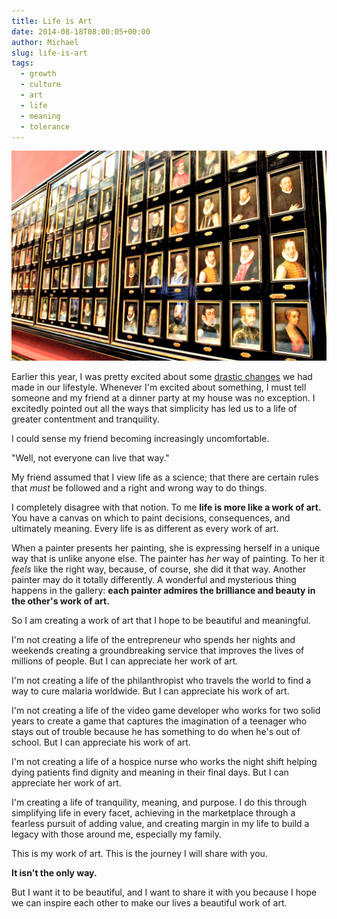 ```yaml
---
title: Life is Art
date: 2014-08-18T08:00:05+00:00
author: Michael
slug: life-is-art
tags:
  - growth
  - culture
  - art
  - life
  - meaning
  - tolerance
---
```

<div class="full-width">
  <img src="/images/feature-life-is-art.jpg" alt="Life is Art" />
</div>

Earlier this year, I was pretty excited about some [drastic changes](/achievable-contentment/) we had made in our lifestyle. Whenever I'm excited about something, I must tell someone and my friend at a dinner party at my house was no exception. I excitedly pointed out all the ways that simplicity has led us to a life of greater contentment and tranquility.

I could sense my friend becoming increasingly uncomfortable.

"Well, not everyone can live that way."

My friend assumed that I view life as a science; that there are certain rules that _must_ be followed and a right and wrong way to do things.

I completely disagree with that notion. To me **life is more like a work of art.** You have a canvas on which to paint decisions, consequences, and ultimately meaning. Every life is as different as every work of art.

When a painter presents her painting, she is expressing herself in a unique way that is unlike anyone else. The painter has _her_ way of painting. To her it _feels_ like the right way, because, of course, she did it that way. Another painter may do it totally differently. A wonderful and mysterious thing happens in the gallery: **each painter admires the brilliance and beauty in the other's work of art.**

So I am creating a work of art that I hope to be beautiful and meaningful.

I'm not creating a life of the entrepreneur who spends her nights and weekends creating a groundbreaking service that improves the lives of millions of people. But I can appreciate her work of art.

I'm not creating a life of the philanthropist who travels the world to find a way to cure malaria worldwide. But I can appreciate his work of art.

I'm not creating a life of the video game developer who works for two solid years to create a game that captures the imagination of a teenager who stays out of trouble because he has something to do when he's out of school. But I can appreciate his work of art.

I'm not creating a life of a hospice nurse who works the night shift helping dying patients find dignity and meaning in their final days. But I can appreciate her work of art.

I'm creating a life of tranquility, meaning, and purpose. I do this through simplifying life in every facet, achieving in the marketplace through a fearless pursuit of adding value, and creating margin in my life to build a legacy with those around me, especially my family.

This is my work of art. This is the journey I will share with you.

**It isn't the only way.**

But I want it to be beautiful, and I want to share it with you because I hope we can inspire each other to make our lives a beautiful work of art.